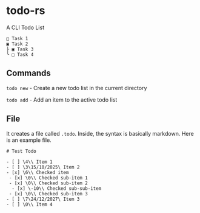 # todo-rs

A CLI Todo List
```
□ Task 1
▣ Task 2
├ ▣ Task 3
╰ □ Task 4
```

## Commands
`todo new` - Create a new todo list in the current directory

`todo add` - Add an item to the active todo list

## File
It creates a file called `.todo`. Inside, the syntax is basically markdown. Here is an example file.

```
# Test Todo

- [ ] \4\\ Item 1
- [ ] \3\15/10/2025\ Item 2
- [x] \6\\ Checked item
 - [x] \0\\ Checked sub-item 1
 - [x] \0\\ Checked sub-item 2
  - [x] \-10\\ Checked sub-sub-item
 - [x] \0\\ Checked sub-item 3
- [ ] \7\24/12/2027\ Item 3
- [ ] \0\\ Item 4
```
